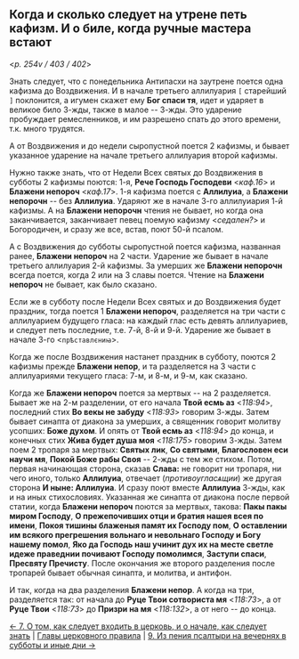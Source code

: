 ## Когда и сколько следует на утрене петь кафизм. И о биле, когда ручные мастера встают 

<*p. 254v / 403 / 402*>

Знать следует, что с понедельника Антипасхи на заутрене поется одна кафизма до Воздвижения. И в начале 
третьего аллилуария `[` старейший `]` поклонится, а игумен скажет ему **Бог спаси тя**, идет и ударяет 
в великое било 3-жды, также в малое -- 3-жды. Это ударение пробуждает ремесленников, и им разрешено 
спать до этого времени, т.к. много трудятся. 

А от Воздвижения и до недели сыропустной поется 2 кафизмы, и бывает указанное ударение на начале 
третьего аллилуария второй кафизмы. 

Нужно также знать, что от Недели Всех святых до Воздвижения в субботы 2 кафизмы поются: 
1-я, **Рече Господь Господеви** <*каф.16*> и **Блажени непороч** <*каф.17*>. 1-я кафизма поется 
с **Аллилуиа**, а **Блажени непорочн** -- без **Аллилуиа**. Ударяют же в начале 3-го аллилуиария 
1-й кафизмы. А на **Блажени непорочн** чтения не бывает, но когда она заканчивается, заканчивает 
певец поемую кафизму <*седален?*> и Богородичен, и сразу же все, встав, поют 50-й псалом. 

А с Воздвижения до субботы сыропустной поется кафизма, названная ранее, **Блажени непороч** на 2 части. 
Ударение же бывает в начале третьего аллилуария 2-й кафизмы. За умерших же **Блажени непорочн** 
всегда поется, когда 2 или на 3 славы поется. Чтение на **Блажени непороч** не бывает, как было сказано. 

Если же в субботу после Недели Всех святых и до Воздвижения будет праздник, тогда поется 1 **Блажени непороч**, 
разделяется на три части с аллилуарием будущего гласа: на каждый глас есть девять аллилуариев, и 
следует петь последние, т.е. 7-й, 8-й и 9-й. Ударение же бывает в начале 3-го <`прѣставлєниꙗ`>.

Когда же после Воздвижения настанет праздник в субботу, поются 2 кафизмы прежде **Блажени непор**, 
и та разделяется на 3 части с аллилуариями текущего гласа: 7-м, и 8-м, и 9-м, как сказано. 

Когда же **Блажени непороч** поется за мертвых -- на 2 разделяется. Бывает же на 2-м разделении, от его 
начала **Твой есмь аз** <*118:94*>, последний стих **Во векы не забуду** <*118:93*> говорим 3-жды. 
Затем бывает синапта от диакона за умерших, а священник говорит молитву усопших: **Боже духом**. 
И опять от **Твой есмь аз** <*118:94*> до конца, и конечных стих **Жива будет душа моя** <*118:175*> 
говорим 3-жды. Затем поем 2 тропаря за мертвых: **Святых лик**, **Со святыми**, **Благословен еси научи мя**, 
**Покой Боже рабы Своя** -- 2-жды с тем же стихом. Потом, первая начинающая сторона, сказав **Слава:** 
не говорит ни тропаря, ни чего иного, только **Аллилуиа**, отвечает (*противѹгласѧщии*) же другая сторона
**И ныне: Аллилуиа**. И сразу поют вместе **Аллилуиа** 3-жды, как и на иных стихословиях. 
Указанная же синапта от диакона после первой статии, когда **Блажени непороч** поются за мертвых, 
такова: **Пакы пакы миром Господу**, **О прежепочивших отци и братия нашея всея по имени**, 
**Покоя тишины блаженыя памят их Господу пом**, **О оставлении им всякого прегрешения вольнаго и невольнаго 
Господу и Богу нашему помол**, **Яко да Господь наш учинит дух их на месте светле идеже праведнии почивают 
Господу помолимся**, **Заступи спаси**, **Пресвяту Пречисту**. После окончания же второго разделения 
после тропарей бывает обычная синапта, и молитва, и антифон. 

И так, когда на два разделения **Блажени непор**. А когда на три, разделяется так: от начала до 
**Руце Твои сотвориста мя** <*118:73*>, а от **Руце Твои** <*118:73*> до **Призри на мя** <*118:132*>, 
а от него -- до конца.  

[← 7. О том, как следует входить в церковь, и о начале, как следует знать](07.md)
| [Главы церковного правила](README.md) 
| [9. Из пения псалтыри на вечернях в субботы и иные дни →](09.md)

